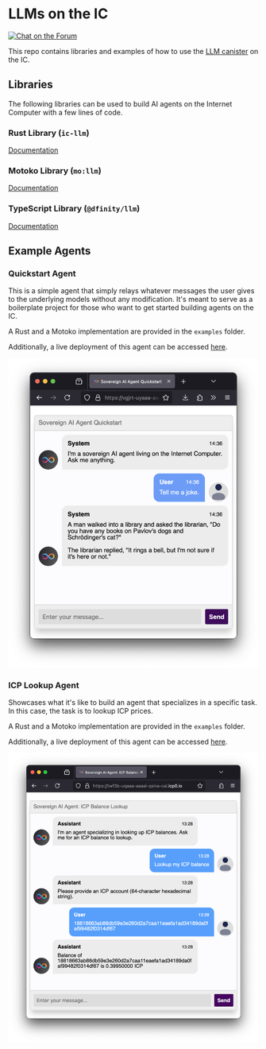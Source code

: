 # LLMs on the IC


<div>
  <p>
    <a href="https://forum.dfinity.org"><img alt="Chat on the Forum" src="https://img.shields.io/badge/help-post%20on%20forum.dfinity.org-yellow"></a>
  </p>
</div>


This repo contains libraries and examples of how to use the [LLM canister](https://a4gq6-oaaaa-aaaab-qaa4q-cai.raw.icp0.io/?id=w36hm-eqaaa-aaaal-qr76a-cai) on the IC.

## Libraries

The following libraries can be used to build AI agents on the Internet Computer with a few lines of code.

### Rust Library (`ic-llm`)

[Documentation](https://docs.rs/ic-llm/latest/ic_llm/)

### Motoko Library (`mo:llm`)

[Documentation](https://mops.one/llm)

### TypeScript Library (`@dfinity/llm`)

[Documentation](https://www.npmjs.com/package/@dfinity/llm)

## Example Agents

### Quickstart Agent

This is a simple agent that simply relays whatever messages the user gives to the underlying models without any modification.
It's meant to serve as a boilerplate project for those who want to get started building agents on the IC.

A Rust and a Motoko implementation are provided in the `examples` folder.

Additionally, a live deployment of this agent can be accessed [here](https://vgjrt-uyaaa-aaaal-qsiaq-cai.icp0.io/).

![Screenshot of the quickstart agent](screenshot.png)

### ICP Lookup Agent

Showcases what it's like to build an agent that specializes in a specific task. In this case, the task is to lookup ICP prices.

A Rust and a Motoko implementation are provided in the `examples` folder.

Additionally, a live deployment of this agent can be accessed [here](https://twf3b-uqaaa-aaaal-qsiva-cai.icp0.io/).

![Screenshot of the ICP lookup agent](./examples/icp-lookup-agent-rust/screenshot.png)
